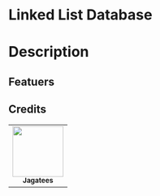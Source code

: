 # Linked List Database


# Description

## Featuers 


## Credits

<table>
  <tr>
        <td align="center"><a href="https://github.com/Jagatees"><img src="https://avatars.githubusercontent.com/u/140966272?v=4" width="100px;" alt=""/><br /><sub><b>Jagatees</b></sub></a><br />
        </td>
  </tr>
</table>
 
